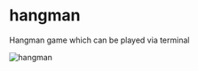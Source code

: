 # hangman
Hangman game which can be played via terminal

![hangman](https://user-images.githubusercontent.com/56651041/111887298-1bb07f80-89e5-11eb-8332-b33b25d7a8db.gif)

